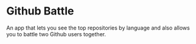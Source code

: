 # Github Battle
An app that lets you see the top repositories by language and also allows you to battle two Github users together.
